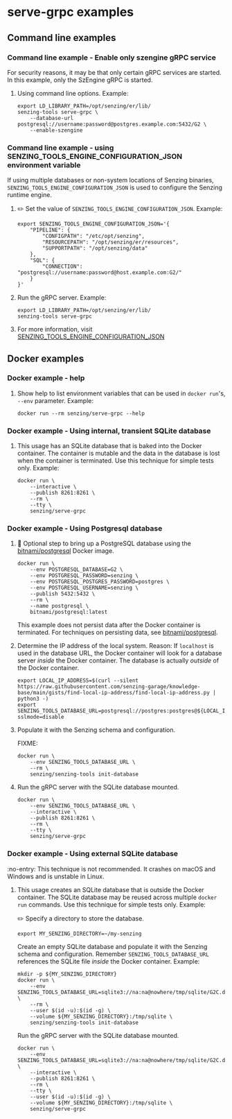 # serve-grpc examples

## Command line examples

### Command line example - Enable only szengine gRPC service

For security reasons, it may be that only certain gRPC services are started.
In this example, only the SzEngine gRPC is started.

1. Using command line options.
   Example:

    ```console
    export LD_LIBRARY_PATH=/opt/senzing/er/lib/
    senzing-tools serve-grpc \
        --database-url postgresql://username:password@postgres.example.com:5432/G2 \
        --enable-szengine
    ```

### Command line example - using SENZING_TOOLS_ENGINE_CONFIGURATION_JSON environment variable

If using multiple databases or non-system locations of Senzing binaries,
`SENZING_TOOLS_ENGINE_CONFIGURATION_JSON` is used to configure the Senzing runtime engine.

1. :pencil2: Set the value of `SENZING_TOOLS_ENGINE_CONFIGURATION_JSON`.
   Example:

    ```console
    export SENZING_TOOLS_ENGINE_CONFIGURATION_JSON='{
        "PIPELINE": {
            "CONFIGPATH": "/etc/opt/senzing",
            "RESOURCEPATH": "/opt/senzing/er/resources",
            "SUPPORTPATH": "/opt/senzing/data"
        },
        "SQL": {
            "CONNECTION": "postgresql://username:password@host.example.com:G2/"
        }
    }'
    ```

1. Run the gRPC server.
   Example:

    ```console
    export LD_LIBRARY_PATH=/opt/senzing/er/lib/
    senzing-tools serve-grpc
    ```

1. For more information, visit
   [SENZING_TOOLS_ENGINE_CONFIGURATION_JSON](https://github.com/senzing-garage/knowledge-base/blob/main/lists/environment-variables.md#senzing_tools_engine_configuration_json)

## Docker examples

### Docker example - help

1. Show help to list environment variables that can be used in `docker run`'s, `--env` parameter.
   Example:

    ```console
    docker run --rm senzing/serve-grpc --help
    ```

### Docker example - Using internal, transient SQLite database

1. This usage has an SQLite database that is baked into the Docker container.
   The container is mutable and the data in the database is lost when the container is terminated.
   Use this technique for simple tests only.
   Example:

    ```console
    docker run \
        --interactive \
        --publish 8261:8261 \
        --rm \
        --tty \
        senzing/serve-grpc
    ```

### Docker example - Using Postgresql database

1. :thinking:  Optional step to bring up a PostgreSQL database
   using the [bitnami/postgresql] Docker image.

    ```console
    docker run \
        --env POSTGRESQL_DATABASE=G2 \
        --env POSTGRESQL_PASSWORD=senzing \
        --env POSTGRESQL_POSTGRES_PASSWORD=postgres \
        --env POSTGRESQL_USERNAME=senzing \
        --publish 5432:5432 \
        --rm \
        --name postgresql \
        bitnami/postgresql:latest
    ```

    This example does not persist data after the Docker container is terminated.
    For techniques on persisting data, see [bitnami/postgresql].

1. Determine the IP address of the local system.
   Reason:  If `localhost` is used in the database URL, the Docker container will look for a database server
   *inside* the Docker container. The database is actually *outside* of the Docker container.

    ```console
    export LOCAL_IP_ADDRESS=$(curl --silent https://raw.githubusercontent.com/senzing-garage/knowledge-base/main/gists/find-local-ip-address/find-local-ip-address.py | python3 -)
    export SENZING_TOOLS_DATABASE_URL=postgresql://postgres:postgres@${LOCAL_IP_ADDRESS}:5432/G2/?sslmode=disable
    ```

1. Populate it with the Senzing schema and configuration.

   FIXME:

    ```console
    docker run \
        --env SENZING_TOOLS_DATABASE_URL \
        --rm \
        senzing/senzing-tools init-database
    ```

1. Run the gRPC server with the SQLite database mounted.

    ```console
    docker run \
        --env SENZING_TOOLS_DATABASE_URL \
        --interactive \
        --publish 8261:8261 \
        --rm \
        --tty \
        senzing/serve-grpc
    ```

### Docker example - Using external SQLite database

:no-entry: This technique is not recommended.
It crashes on macOS and Windows and is unstable in Linux.

1. This usage creates an SQLite database that is outside the Docker container.
   The SQLite database may be reused across multiple `docker run` commands.
   Use this technique for simple tests only.
   Example:

   :pencil2: Specify a directory to store the database.

    ```console
    export MY_SENZING_DIRECTORY=~/my-senzing
    ```

   Create an empty SQLite database and populate it with the Senzing schema and configuration.
   Remember `SENZING_TOOLS_DATABASE_URL` references the SQLite file *inside* the Docker container.
   Example:

    ```console
    mkdir -p ${MY_SENZING_DIRECTORY}
    docker run \
        --env SENZING_TOOLS_DATABASE_URL=sqlite3://na:na@nowhere/tmp/sqlite/G2C.db \
        --rm \
        --user $(id -u):$(id -g) \
        --volume ${MY_SENZING_DIRECTORY}:/tmp/sqlite \
        senzing/senzing-tools init-database
    ```

   Run the gRPC server with the SQLite database mounted.

    ```console
    docker run \
        --env SENZING_TOOLS_DATABASE_URL=sqlite3://na:na@nowhere/tmp/sqlite/G2C.db \
        --interactive \
        --publish 8261:8261 \
        --rm \
        --tty \
        --user $(id -u):$(id -g) \
        --volume ${MY_SENZING_DIRECTORY}:/tmp/sqlite \
        senzing/serve-grpc
    ```

[bitnami/postgresql]: https://hub.docker.com/r/bitnami/postgresql
